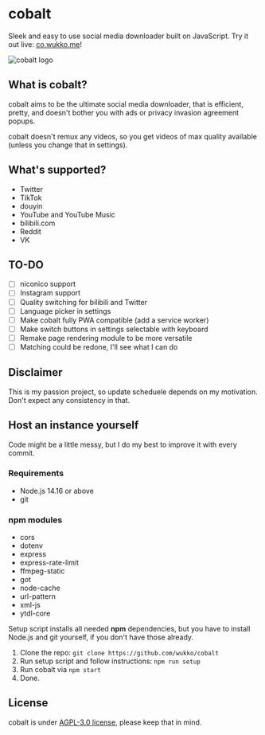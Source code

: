 # cobalt
Sleek and easy to use social media downloader built on JavaScript. Try it out live: [co.wukko.me](https://co.wukko.me/)!

![cobalt logo](https://raw.githubusercontent.com/wukko/cobalt/current/src/front/icons/wide.png "cobalt logo")

## What is cobalt?
cobalt aims to be the ultimate social media downloader, that is efficient, pretty, and doesn't bother you with ads or privacy invasion agreement popups.

cobalt doesn't remux any videos, so you get videos of max quality available (unless you change that in settings).

## What's supported?
- Twitter
- TikTok
- douyin
- YouTube and YouTube Music
- bilibili.com
- Reddit
- VK

## TO-DO
- [ ] niconico support
- [ ] Instagram support
- [ ] Quality switching for bilibili and Twitter
- [ ] Language picker in settings
- [ ] Make cobalt fully PWA compatible (add a service worker)
- [ ] Make switch buttons in settings selectable with keyboard
- [ ] Remake page rendering module to be more versatile
- [ ] Matching could be redone, I'll see what I can do

## Disclaimer
This is my passion project, so update scheduele depends on my motivation. Don't expect any consistency in that.

## Host an instance yourself
Code might be a little messy, but I do my best to improve it with every commit.

### Requirements
- Node.js 14.16 or above
- git

### npm modules
- cors
- dotenv
- express
- express-rate-limit
- ffmpeg-static
- got
- node-cache
- url-pattern
- xml-js
- ytdl-core

Setup script installs all needed **npm** dependencies, but you have to install Node.js and git yourself, if you don't have those already.

1. Clone the repo: `git clone https://github.com/wukko/cobalt`
2. Run setup script and follow instructions: `npm run setup`
3. Run cobalt via `npm start`
4. Done.

## License
cobalt is under [AGPL-3.0 license](https://github.com/wukko/cobalt/blob/current/LICENSE), please keep that in mind.

